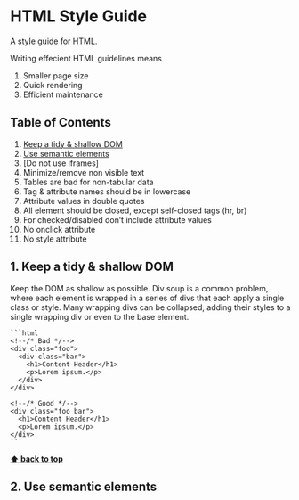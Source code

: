 # HTML Style Guide
A style guide for HTML.

Writing effecient HTML guidelines means
  1. Smaller page size
  2. Quick rendering
  3. Efficient maintenance

## Table of Contents

  1. [Keep a tidy & shallow DOM](#shallow-dom)
  2. [Use semantic elements](#semantic)
  3. [Do not use iframes]
  4. Minimize/remove non visible text
  5. Tables are bad for non-tabular data
  6. Tag & attribute names should be in lowercase
  7. Attribute values in double quotes
  8. All element should be closed, except self-closed tags (hr, br)
  9. For checked/disabled don’t include attribute values
  10. No onclick attribute
  11. No style attribute

<a name='shallow-dom'></a>
## 1. Keep a tidy & shallow DOM
  
  Keep the DOM as shallow as possible. Div soup is a common problem, where each element is wrapped in a series of divs that each apply a single class or style. Many wrapping divs can be collapsed, adding their styles to a single wrapping div or even to the base element.

    ```html
    <!--/* Bad */-->
    <div class="foo">
      <div class="bar">
        <h1>Content Header</h1>
        <p>Lorem ipsum.</p>
      </div>
    </div>
    
    <!--/* Good */-->
    <div class="foo bar">
      <h1>Content Header</h1>
      <p>Lorem ipsum.</p>
    </div>
    ```

**[⬆ back to top](#table-of-contents)**

<a name='semantic'></a>
## 2. Use semantic elements

  
